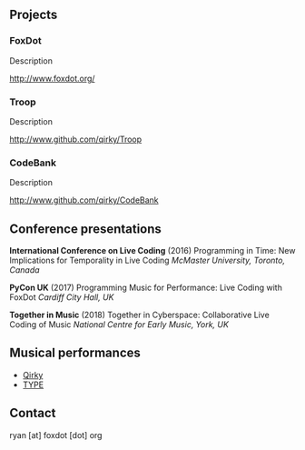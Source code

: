 ## Projects

### FoxDot

Description

http://www.foxdot.org/

### Troop

Description

http://www.github.com/qirky/Troop

### CodeBank

Description

http://www.github.com/qirky/CodeBank

## Conference presentations

**International Conference on Live Coding** (2016)
Programming in Time: New Implications for Temporality in Live Coding
*McMaster University, Toronto, Canada*

**PyCon UK** (2017)
Programming Music for Performance: Live Coding with FoxDot
*Cardiff City Hall, UK*

**Together in Music** (2018)
Together in Cyberspace: Collaborative Live Coding of Music
*National Centre for Early Music, York, UK*

## Musical performances

- [Qirky](http://qirky.github.io/)
- [TYPE](https://typeensemble.wordpress.com/)

## Contact

ryan [at] foxdot [dot] org
